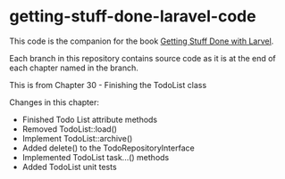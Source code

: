 getting-stuff-done-laravel-code
===============================

This code is the companion for the book [Getting Stuff Done with Larvel](https://leanpub.com/gettingstuffdonelaravel).

Each branch in this repository contains source code as it is at the end of each chapter named in the branch.

This is from Chapter 30 - Finishing the TodoList class

Changes in this chapter:

* Finished Todo List attribute methods
* Removed TodoList::load()
* Implement TodoList::archive()
* Added delete() to the TodoRepositoryInterface
* Implemented TodoList task...() methods
* Added TodoList unit tests
